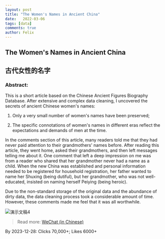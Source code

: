 ```yaml
---
layout: post
title: "The Women's Names in Ancient China"
date:   2022-03-06
tags: [data]
comments: true
author: Felix
---
```


<!-- more -->

## **The Women's Names in Ancient China**
## 古代女性的名字

### **Abstract:** 

This is a short article based on the Chinese Ancient Figures Biography Database. After extensive and complex data cleaning, I uncovered the secrets of ancient Chinese women's names: 

1) Only a very small number of women's names have been preserved; 

2) The specific connotations of women's names in different eras reflect the expectations and demands of men at the time. 

In the comments section of this article, many readers told me that they had never paid attention to their grandmothers' names before. After reading this article, they went home, asked their grandmothers, and then left messages telling me about it. One comment that left a deep impression on me was from a reader who shared that her grandmother never had a name as a child. When the new China was established and personal information needed to be registered for household registration, her father wanted to name her Shuxing (being dutiful), but her grandmother, who was not well-educated, insisted on naming herself Peiying (being heroic). 

Due to the non-standard storage of the original data and the abundance of dirty data, the data cleaning process took a considerable amount of time. However, these comments made me feel that it was all worthwhile.

![演示文稿4](https://github.com/SousekiL/women-s_name/assets/16383958/16c6805d-8af8-4b5f-ab1b-8d5c85245aa5)

> Read more: [WeChat (in Chinese)](https://mp.weixin.qq.com/s/RdEKaUdwB51W1mP4QlPahg)

By 2023-12-28: Clicks 70,000+; Likes 6000+
